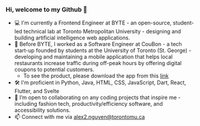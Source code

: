 ### Hi, welcome to my Github 👋
- 💻 I'm currently a Frontend Engineer at BYTE - an open-source, student-led technical lab at Toronto Metropolitan University -  designing and building artificial intelligence web applications. 
- 📱 Before BYTE, I worked as a Software Engineer at CouBon - a tech start-up founded by students at the University of Toronto (St. George) - developing and maintaining a mobile application that helps local restaurants increase traffic during off-peak hours by offering digital coupons to potential customers. 
  - To see the product, please download the app from this [link](https://apps.apple.com/us/app/coubon/id6446301424)
- 🛠 I'm proficient in Python, Java, HTML, CSS, JavaScript, Dart, React, Flutter, and Svelte
- 🤝 I’m open to collaborating on any coding projects that inspire me - including fashion tech, productivity/efficiency software, and accessibility solutions.
- 📫 Connect with me via alex2.nguyen@torontomu.ca

<!--
**alexnguyen02/alexnguyen02** is a ✨ _special_ ✨ repository because its `README.md` (this file) appears on your GitHub profile.

Here are some ideas to get you started:

- 💻 I’m currently working as a software engineer at CouBon, a tech start-up found by students at University of Toronto, focusing on developing the mobile application
- 🌱 I’m currently learning Web Development
- 👯 I’m looking to collaborate on any coding projects that inspire me
- 📫 How to reach me: alex2.nguyen@torontomu.ca
- ⚡ Fun fact: I am inspired by fashion, clean technology, and disability-friendly solutions
-->
